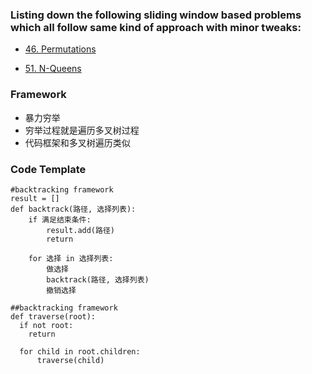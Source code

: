 ### Listing down the following sliding window based problems which all follow same kind of approach with minor tweaks:

* [46. Permutations](https://leetcode.com/problems/permutations/)

* [51. N-Queens](https://leetcode.com/problems/n-queens/)


### Framework

* 暴力穷举
* 穷举过程就是遍历多叉树过程
* 代码框架和多叉树遍历类似

### Code Template

```python3
#backtracking framework
result = []
def backtrack(路径, 选择列表):
    if 满足结束条件:
        result.add(路径)
        return
    
    for 选择 in 选择列表:
        做选择
        backtrack(路径, 选择列表)
        撤销选择
        
##backtracking framework
def traverse(root):
  if not root:
    return
    
  for child in root.children:
      traverse(child)
```
